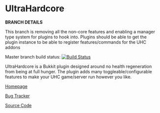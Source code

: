 UltraHardcore
=============

**BRANCH DETAILS**

This branch is removing all the non-core features and enabling a manager type system for plugins to hook into.
Plugins should be able to get the plugin instance to be able to register features/commands for the UHC addons


Master branch build status: [![Build Status](https://travis-ci.org/Eluinhost/ultrahardcore.svg?branch=master)](https://travis-ci.org/Eluinhost/ultrahardcore)

UltraHardcore is a Bukkit plugin designed around no health regeneration from being at full hunger.
The plugin adds many toggleable/configurable features to make your UHC game/server run however you like.

[Homepage](http://dev.bukkit.org/bukkit-plugins/ultrahardcore/)

[Bug Tracker](https://github.com/Eluinhost/ultrahardcore/issues)

[Source Code](https://github.com/Eluinhost/ultrahardcore)